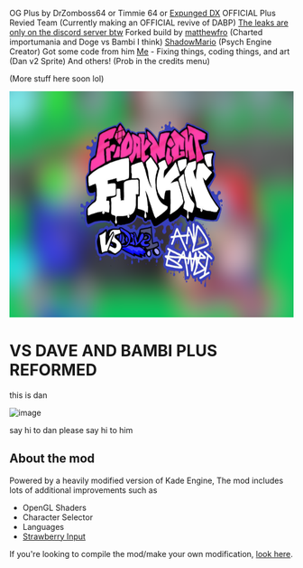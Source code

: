 OG Plus by DrZomboss64 or Timmie 64 or [Expunged DX](https://www.youtube.com/@expungedDX64)
OFFICIAL Plus Revied Team (Currently making an OFFICIAL revive of DABP) [The leaks are only on the discord server btw](https://discord.gg/mgSsAmZqwv)
Forked build by [matthewfro](https://github.com/matthewfro17) (Charted importumania and Doge vs Bambi I think)
[ShadowMario](https://github.com/ShadowMario) (Psych Engine Creator) Got some code from him
[Me](https://github.com/CamtheKirby) - Fixing things, coding things, and art (Dan v2 Sprite)
And others! (Prob in the credits menu)

(More stuff here soon lol)

<img src="KadeEngineWitBackground.png" width="600" height="400">

# VS DAVE AND BAMBI PLUS REFORMED
this is dan

![image](https://github.com/CamtheKirby/Dave-and-Bambi-Plus-Reformed/assets/92703353/0a2aa507-4bcf-4ce6-b0d7-133ebefcbd1d)


say hi to dan
please say hi to him


## About the mod
Powered by a heavily modified version of Kade Engine, The mod includes lots of additional improvements such as
- OpenGL Shaders
- Character Selector
- Languages
- [Strawberry Input](https://github.com/benjaminpants/Funkin-Strawberry)

If you're looking to compile the mod/make your own modification, [look here](Modding.md).
